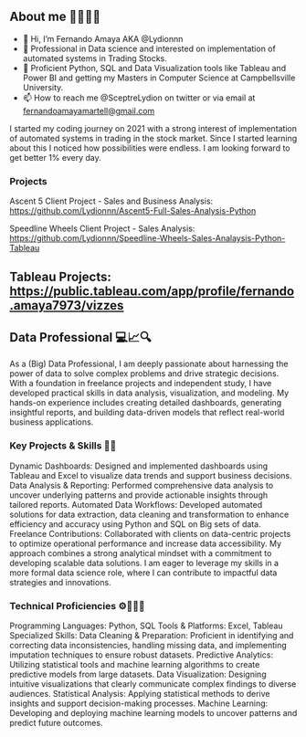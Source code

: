## About me 🙋🏻‍♂️🌐
- 👋 Hi, I’m Fernando Amaya AKA @Lydionnn
- 👀 Professional in Data science and interested on implementation of automated systems in Trading Stocks. 
- 🌱 Proficient Python, SQL and Data Visualization tools like Tableau and Power BI and getting my Masters in Computer Science at Campbellsville University. 
- 📫 How to reach me @SceptreLydion on twitter or via email at fernandoamayamartell@gmail.com

I started my coding journey on 2021 with a strong interest of implementation of automated systems in trading in the stock market. 
Since I started learning about this I noticed how possibilities were endless. 
I am looking forward to get better 1% every day. 

### Projects
Ascent 5 Client Project - Sales and Business Analysis: https://github.com/Lydionnn/Ascent5-Full-Sales-Analysis-Python

Speedline Wheels Client Project - Sales Analysis: https://github.com/Lydionnn/Speedline-Wheels-Sales-Analaysis-Python-Tableau
## Tableau Projects: https://public.tableau.com/app/profile/fernando.amaya7973/vizzes

## Data Professional 💻📈🔍

As a (Big) Data Professional, I am deeply passionate about harnessing the power of data to solve complex problems and drive strategic decisions. With a foundation in freelance projects and independent study, I have developed practical skills in data analysis, visualization, and modeling. My hands-on experience includes creating detailed dashboards, generating insightful reports, and building data-driven models that reflect real-world business applications.

### Key Projects & Skills 🔑📝

Dynamic Dashboards: Designed and implemented dashboards using Tableau and Excel to visualize data trends and support business decisions.
Data Analysis & Reporting: Performed comprehensive data analysis to uncover underlying patterns and provide actionable insights through tailored reports.
Automated Data Workflows: Developed automated solutions for data extraction, data cleaning and transformation to enhance efficiency and accuracy using Python and SQL on Big sets of data.
Freelance Contributions: Collaborated with clients on data-centric projects to optimize operational performance and increase data accessibility.
My approach combines a strong analytical mindset with a commitment to developing scalable data solutions. I am eager to leverage my skills in a more formal data science role, where I can contribute to impactful data strategies and innovations.

### Technical Proficiencies ⚙️👨🏻‍💻

Programming Languages: Python, SQL
Tools & Platforms: Excel, Tableau
Specialized Skills:
Data Cleaning & Preparation: Proficient in identifying and correcting data inconsistencies, handling missing data, and implementing imputation techniques to ensure robust datasets.
Predictive Analytics: Utilizing statistical tools and machine learning algorithms to create predictive models from large datasets.
Data Visualization: Designing intuitive visualizations that clearly communicate complex findings to diverse audiences.
Statistical Analysis: Applying statistical methods to derive insights and support decision-making processes.
Machine Learning: Developing and deploying machine learning models to uncover patterns and predict future outcomes.
